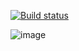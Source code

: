 [![Build status](https://ci.appveyor.com/api/projects/status/nb1ewsegxcqq6jp6?svg=true)](https://ci.appveyor.com/project/sasha16613/timp-lab04hw)

![image](https://user-images.githubusercontent.com/90476843/163722022-24c164e3-52f2-49df-ade6-dfc7aeb48ca3.png)

